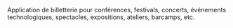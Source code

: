 Application de billetterie pour conférences, festivals, concerts, événements technologiques, spectacles, expositions, ateliers, barcamps, etc.